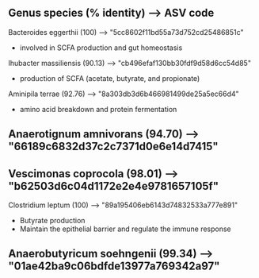 ##  Genus species (% identity)  --> ASV code

Bacteroides eggerthii (100) --> "5cc8602f11bd55a73d752cd25486851c"
  - involved in SCFA production and gut homeostasis

Ihubacter massiliensis (90.13) --> "cb496efaf130bb30fdf9d58d6cc54d85"
  - production of SCFA (acetate, butyrate, and propionate)

Aminipila terrae (92.76) --> "8a303db3d6b466981499de25a5ec66d4"
  - amino acid breakdown and protein fermentation

Anaerotignum amnivorans (94.70) --> "66189c6832d37c2c7371d0e6e14d7415"
  - 

Vescimonas coprocola (98.01) --> "b62503d6c04d1172e2e4e9781657105f"
  - 

Clostridium leptum (100) --> "89a195406eb6143d74832533a777e891"
  - Butyrate production
  - Maintain the epithelial barrier and regulate the immune response

Anaerobutyricum soehngenii (99.34) --> "01ae42ba9c06bdfde13977a769342a97"
  - 


